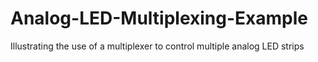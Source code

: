 # Analog-LED-Multiplexing-Example
Illustrating the use of a multiplexer to control multiple analog LED strips
